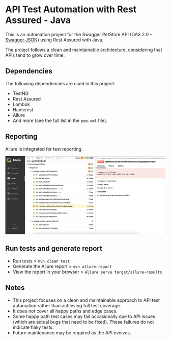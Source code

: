 # API Test Automation with Rest Assured - Java

This is an automation project for the Swagger PetStore API (OAS 2.0 - [Swagger JSON](https://petstore.swagger.io/v2/swagger.json)) using Rest Assured with Java.

The project follows a clean and maintainable architecture, considering that APIs tend to grow over time.

## Dependencies

The following dependencies are used in this project:

- TestNG
- Rest Assured
- Lombok
- Hamcrest
- Allure
- And more (see the full list in the `pom.xml` file).

## Reporting

Allure is integrated for test reporting.

![allure_report.png](allure_report.png)

## Run tests and generate report
- Run tests > `mvn clean test`
- Generate the Allure report > `mvn allure:report`
- View the report in your browser > `allure serve target/allure-results`

## Notes

- This project focuses on a clean and maintainable approach to API test automation rather than achieving full test coverage.
- It does not cover all happy paths and edge cases.
- Some happy path test cases may fail occasionally due to API issues (which are actual bugs that need to be fixed). These failures do not indicate flaky tests.
- Future maintenance may be required as the API evolves.
